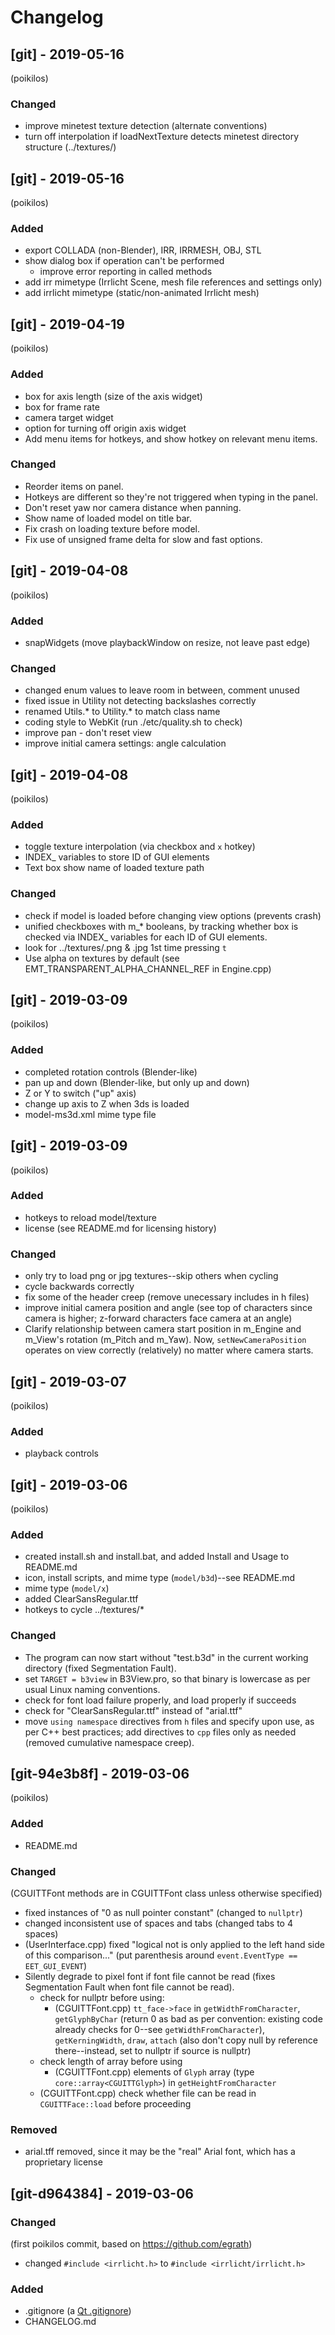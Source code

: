 # Changelog
## [git] - 2019-05-16
(poikilos)
### Changed
* improve minetest texture detection (alternate conventions)
* turn off interpolation if loadNextTexture detects minetest directory
  structure (../textures/<texture filename based on model name>)

## [git] - 2019-05-16
(poikilos)
### Added
* export COLLADA (non-Blender), IRR, IRRMESH, OBJ, STL
* show dialog box if operation can't be performed
  - improve error reporting in called methods
* add irr mimetype (Irrlicht Scene, mesh file references and settings
  only)
* add irrlicht mimetype (static/non-animated Irrlicht mesh)

## [git] - 2019-04-19
(poikilos)
### Added
* box for axis length (size of the axis widget)
* box for frame rate
* camera target widget
* option for turning off origin axis widget
* Add menu items for hotkeys, and show hotkey on relevant menu items.

### Changed
* Reorder items on panel.
* Hotkeys are different so they're not triggered when typing in the
  panel.
* Don't reset yaw nor camera distance when panning.
* Show name of loaded model on title bar.
* Fix crash on loading texture before model.
* Fix use of unsigned frame delta for slow and fast options.

## [git] - 2019-04-08
(poikilos)
### Added
* snapWidgets (move playbackWindow on resize, not leave past edge)

### Changed
* changed enum values to leave room in between, comment unused
* fixed issue in Utility not detecting backslashes correctly
* renamed Utils.* to Utility.* to match class name
* coding style to WebKit (run ./etc/quality.sh to check)
* improve pan - don't reset view
* improve initial camera settings: angle calculation

## [git] - 2019-04-08
(poikilos)
### Added
* toggle texture interpolation (via checkbox and `x` hotkey)
* INDEX_ variables to store ID of GUI elements
* Text box show name of loaded texture path
### Changed
* check if model is loaded before changing view options (prevents crash)
* unified checkboxes with m_* booleans, by tracking whether box is
  checked via INDEX_ variables for each ID of GUI elements.
* look for ../textures/<model basename>.png & .jpg 1st time pressing `t`
* Use alpha on textures by default
  (see EMT_TRANSPARENT_ALPHA_CHANNEL_REF in Engine.cpp)

## [git] - 2019-03-09
(poikilos)
### Added
* completed rotation controls (Blender-like)
* pan up and down (Blender-like, but only up and down)
* Z or Y to switch ("up" axis)
* change up axis to Z when 3ds is loaded
* model-ms3d.xml mime type file

## [git] - 2019-03-09
(poikilos)
### Added
* hotkeys to reload model/texture
* license (see README.md for licensing history)

### Changed
* only try to load png or jpg textures--skip others when cycling
* cycle backwards correctly
* fix some of the header creep (remove unecessary includes in h files)
* improve initial camera position and angle (see top of characters since
  camera is higher; z-forward characters face camera at an angle)
* Clarify relationship between camera start position in m_Engine and
  m_View's rotation (m_Pitch and m_Yaw). Now, `setNewCameraPosition`
  operates on view correctly (relatively) no matter where camera starts.

## [git] - 2019-03-07
(poikilos)
### Added
* playback controls

## [git] - 2019-03-06
(poikilos)
### Added
* created install.sh and install.bat, and added Install and Usage
  to README.md
* icon, install scripts, and mime type (`model/b3d`)--see README.md
* mime type (`model/x`)
* added ClearSansRegular.ttf
* hotkeys to cycle ../textures/*

### Changed
* The program can now start without "test.b3d" in the current working
  directory (fixed Segmentation Fault).
* set `TARGET = b3view` in B3View.pro, so that binary is lowercase as
  per usual Linux naming conventions.
* check for font load failure properly, and load properly if succeeds
* check for "ClearSansRegular.ttf" instead of "arial.ttf"
* move `using namespace` directives from `h` files and specify upon use,
  as per C++ best practices; add directives to `cpp` files only as
  needed (removed cumulative namespace creep).

## [git-94e3b8f] - 2019-03-06
(poikilos)
### Added
* README.md

### Changed
(CGUITTFont methods are in CGUITTFont class unless otherwise specified)
* fixed instances of "0 as null pointer constant" (changed to `nullptr`)
* changed inconsistent use of spaces and tabs (changed tabs to 4 spaces)
* (UserInterface.cpp) fixed "logical not is only applied to the left
  hand side of this comparison..." (put parenthesis around
  `event.EventType == EET_GUI_EVENT`)
* Silently degrade to pixel font if font file cannot be read (fixes
  Segmentation Fault when font file cannot be read).
  * check for nullptr before using:
    * (CGUITTFont.cpp) `tt_face->face` in `getWidthFromCharacter`,
      `getGlyphByChar` (return 0 as bad as per convention:
      existing code already checks for 0--see
      `getWidthFromCharacter`), `getKerningWidth`,
      `draw`, `attach` (also don't copy null by
      reference there--instead, set to nullptr if source is nullptr)
  * check length of array before using
    * (CGUITTFont.cpp) elements of `Glyph` array (type
      `core::array<CGUITTGlyph>`) in `getHeightFromCharacter`
  * (CGUITTFont.cpp) check whether file can be read in
    `CGUITTFace::load` before proceeding

### Removed
* arial.tff removed, since it may be the "real" Arial font, which has a
  proprietary license

## [git-d964384] - 2019-03-06
### Changed
(first poikilos commit, based on https://github.com/egrath)
* changed `#include <irrlicht.h>` to `#include <irrlicht/irrlicht.h>`

### Added
* .gitignore (a [Qt .gitignore](https://github.com/github/gitignore/blob/master/Qt.gitignore))
* CHANGELOG.md
